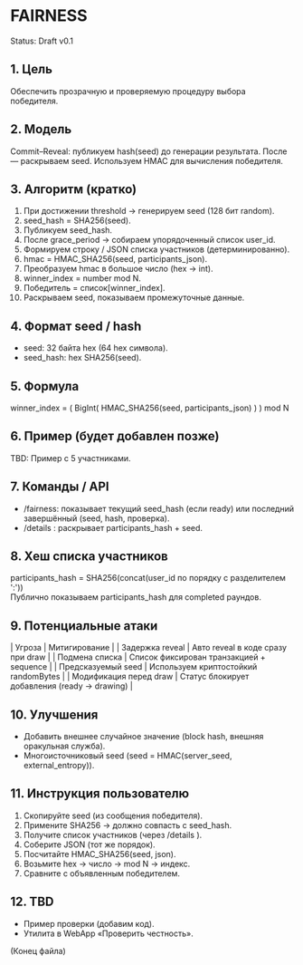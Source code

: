 # FAIRNESS
Status: Draft v0.1

## 1. Цель
Обеспечить прозрачную и проверяемую процедуру выбора победителя.

## 2. Модель
Commit–Reveal: публикуем hash(seed) до генерации результата. После — раскрываем seed. Используем HMAC для вычисления победителя.

## 3. Алгоритм (кратко)
1. При достижении threshold → генерируем seed (128 бит random).
2. seed_hash = SHA256(seed).
3. Публикуем seed_hash.
4. После grace_period → собираем упорядоченный список user_id.
5. Формируем строку / JSON списка участников (детерминированно).
6. hmac = HMAC_SHA256(seed, participants_json).
7. Преобразуем hmac в большое число (hex → int).
8. winner_index = number mod N.
9. Победитель = список[winner_index].
10. Раскрываем seed, показываем промежуточные данные.

## 4. Формат seed / hash
- seed: 32 байта hex (64 hex символа).
- seed_hash: hex SHA256(seed).

## 5. Формула
winner_index = ( BigInt( HMAC_SHA256(seed, participants_json) ) ) mod N

## 6. Пример (будет добавлен позже)
TBD: Пример с 5 участниками.

## 7. Команды / API
- /fairness: показывает текущий seed_hash (если ready) или последний завершённый (seed, hash, проверка).
- /details <id>: раскрывает participants_hash + seed.

## 8. Хеш списка участников
participants_hash = SHA256(concat(user_id по порядку с разделителем ':'))  
Публично показываем participants_hash для completed раундов.

## 9. Потенциальные атаки
| Угроза | Митигирование |
| Задержка reveal | Авто reveal в коде сразу при draw |
| Подмена списка | Список фиксирован транзакцией + sequence |
| Предсказуемый seed | Используем криптостойкий randomBytes |
| Модификация перед draw | Статус блокирует добавления (ready -> drawing) |

## 10. Улучшения
- Добавить внешнее случайное значение (block hash, внешняя оракульная служба).
- Многоисточниковый seed (seed = HMAC(server_seed, external_entropy)).

## 11. Инструкция пользователю
1. Скопируйте seed (из сообщения победителя).
2. Примените SHA256 → должно совпасть с seed_hash.
3. Получите список участников (через /details <id>).
4. Соберите JSON (тот же порядок).
5. Посчитайте HMAC_SHA256(seed, json).
6. Возьмите hex → число → mod N → индекс.
7. Сравните с объявленным победителем.

## 12. TBD
- Пример проверки (добавим код).
- Утилита в WebApp «Проверить честность».

(Конец файла)